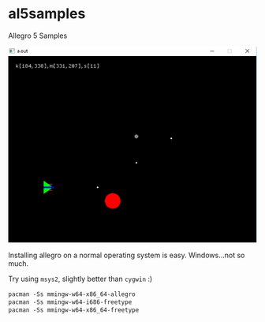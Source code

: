# al5samples
Allegro 5 Samples

![Screenshot](https://github.com/skullquake/al5samples/raw/master/res/a.png)

Installing allegro on a normal operating system is easy. Windows...not so much.

Try using `msys2`, slightly better than `cygwin` :)

```pacman -Ss mingw-w64-i686-allegro
pacman -Ss mmingw-w64-x86_64-allegro
pacman -Ss mmingw-w64-i686-freetype
pacman -Ss mmingw-w64-x86_64-freetype
```
